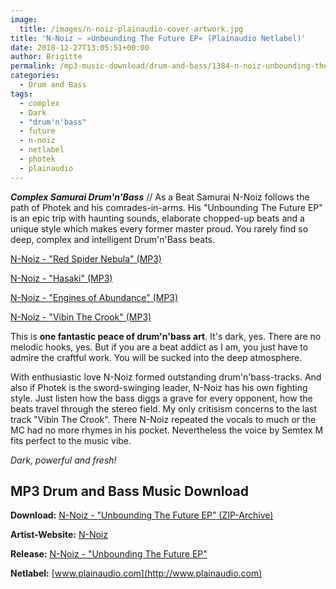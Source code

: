 ```yaml
---
image:
  title: /images/n-noiz-plainaudio-cover-artwork.jpg
title: 'N-Noiz – »Unbounding The Future EP« (Plainaudio Netlabel)'
date: 2010-12-27T13:05:51+00:00
author: Brigitte
permalink: /mp3-music-download/drum-and-bass/1384-n-noiz-unbounding-the-future-ep-plainaudio-netlabel
categories:
  - Drum and Bass
tags:
  - complex
  - Dark
  - "drum'n'bass"
  - future
  - n-noiz
  - netlabel
  - photek
  - plainaudio
---
```

***Complex Samurai Drum'n'Bass*** // As a Beat Samurai N-Noiz follows the path of Photek and his comrades-in-arms. His "Unbounding The Future EP" is an epic trip with haunting sounds, elaborate chopped-up beats and a unique style which makes every former master proud. You rarely find so deep, complex and intelligent Drum'n'Bass beats.

<!--mp3links-->


  
[N-Noiz - "Red Spider Nebula" (MP3)](http://www.plainaudio.com/releases/pp032md/a_n-noiz_-_red_spider_nebula.mp3)
  
[N-Noiz - "Hasaki" (MP3)](http://www.plainaudio.com/releases/pp032md/b_n-noiz_-_hasaki.mp3)
  
[N-Noiz - "Engines of Abundance" (MP3)](http://www.plainaudio.com/releases/pp032md/c_n-noiz_-_engines_of_abundance.mp3)
  
[N-Noiz - "Vibin The Crook" (MP3)](http://www.plainaudio.com/releases/pp032md/d_n-noiz_-_vibin_the_crook_feat_semtex_mc.mp3)
  
<!--mp3linksend-->

<!--more-->

<!--adsense-->

This is **one fantastic peace of drum'n'bass art**. It's dark, yes. There are no melodic hooks, yes. But if you are a beat addict as I am, you just have to admire the craftful work. You will be sucked into the deep atmosphere.

With enthusiastic love N-Noiz formed outstanding drum'n'bass-tracks. And also if Photek is the sword-swinging leader, N-Noiz has his own fighting style. Just listen how the bass diggs a grave for every opponent, how the beats travel through the stereo field. My only critisism concerns to the last track "Vibin The Crook". There N-Noiz repeated the vocals to much or the MC had no more rhymes in his pocket. Nevertheless the voice by Semtex M fits perfect to the music vibe.

_Dark, powerful and fresh!_

## MP3 Drum and Bass Music Download

**Download:** [N-Noiz - "Unbounding The Future EP" (ZIP-Archive)](http://www.plainaudio.com/releases/pp032md.zip)
  
**Artist-Website:** [N-Noiz](http://plainaudio.com/dnb/artists/n-noiz.html)
  
**Release:** [N-Noiz - "Unbounding The Future EP"](http://plainaudio.com/dnb/releases/32.html)
  
**Netlabel:** [www.plainaudio.com](http://www.plainaudio.com)